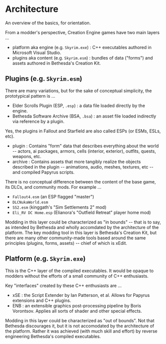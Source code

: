# Architecture

An overview of the basics, for orientation.

From a modder's perspective, Creation Engine games have two main layers ...

- platform aka engine (e.g. `Skyrim.exe`) : C++ executables authored in Microsoft Visual Studio.
- plugins aka content (e.g. `Skyrim.esm`) : bundles of data ("forms") and assets authored in Bethesda's Creation Kit.

## Plugins (e.g. `Skyrim.esm`)

There are many variations, but for the sake of conceptual simplicity, the prototypical pattern is ...

- Elder Scrolls Plugin (ESP, `.esp`) : a data file loaded directly by the engine.
- Bethesda Software Archive (BSA, `.bsa`) : an asset file loaded indirectly via reference by a plugin.

Yes, the plugins in Fallout and Starfield are also called ESPs (or ESMs, ESLs, etc).

- plugin : Contains "form" data that describes everything about the world -- actors, ai packages, armors, cells (interior, exterior), outfits, quests, weapons, etc.
- archive :  Contains assets that more tangibly realize the objects described in the plugin -- animations, audio, meshes, textures, etc -- and compiled Papyrus scripts.

There is no conceptual difference between the content of the base game, its DLCs, and community mods. For example ...

- `Fallout4.esm` (an ESP flagged "master")
- `DLCNukaWorld.esm`
- `SS2.esm` (kinggath's "Sim Settlements 2" mod)
- `Eli_RV DC Home.esp` (Elianora's "Outfield Retreat" player home mod)

Modding in this layer could be characterized as "in bounds" -- that is to say, as intended by Bethesda and wholly accomdated by the architecture of the platform.
The key modding tool in this layer is Bethesda's Creation Kit, but there are many other community-made tools based around the same principles (plugins, forms, assets)
-- chief of which is xEdit.

## Platform (e.g. `Skyrim.exe`)

This is the C++ layer of the compiled executables. It would be opaque to modders without the efforts of a small community of C++ enthusiasts.

Key "interfaces" created by these C++ enthusiasts are ...

- xSE : the Script Extender by Ian Patterson, et al. Allows for Papyrus extensions and C++ plugins.
- ENB : an extensible graphics post-processing pipeline by Boris Vorontsov. Applies all sorts of shader and other special effects.

Modding in this layer could be characterized as "out of bounds".
Not that Bethesda discourages it, but it is not accomodated by the architecture of the platform.
Rather it was achieved (with much skill and effort) by reverse engineering Bethesda's compiled executables.
